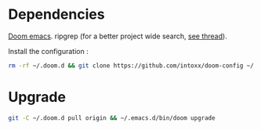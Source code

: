 # Dependencies
[Doom emacs](https://github.com/hlissner/doom-emacs#install).
ripgrep (for a better project wide search, [see thread](https://www.reddit.com/r/DoomEmacs/comments/lsqnbg/comment/gosrxdd/?utm_source=share&utm_medium=web2x&context=3)).

Install the configuration :
```bash
rm -rf ~/.doom.d && git clone https://github.com/intoxx/doom-config ~/.doom.d && ~/.emacs.d/bin/doom sync
```

# Upgrade
```bash
git -C ~/.doom.d pull origin && ~/.emacs.d/bin/doom upgrade
```

